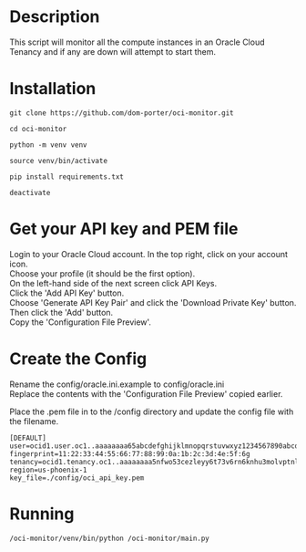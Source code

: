 # Description
This script will monitor all the compute instances in an Oracle Cloud Tenancy and if any are down will attempt to start them.

# Installation
```
git clone https://github.com/dom-porter/oci-monitor.git

cd oci-monitor

python -m venv venv

source venv/bin/activate

pip install requirements.txt

deactivate
```



# Get your API key and PEM file

Login to your Oracle Cloud account. In the top right, click on your account icon. </br>
Choose your profile (it should be the first option). </br>
On the left-hand side of the next screen click API Keys.</br>
Click the 'Add API Key' button.</br>
Choose 'Generate API Key Pair' and click the 'Download Private Key' button. Then click the 'Add' button.</br>
Copy the 'Configuration File Preview'. </br>

# Create the Config
Rename the config/oracle.ini.example to config/oracle.ini</br>
Replace the contents with the 'Configuration File Preview' copied earlier.</br>

Place the .pem file in to the /config directory and update the config file with the filename.

```
[DEFAULT]
user=ocid1.user.oc1..aaaaaaaa65abcdefghijklmnopqrstuvwxyz1234567890abcdefghijklmn
fingerprint=11:22:33:44:55:66:77:88:99:0a:1b:2c:3d:4e:5f:6g
tenancy=ocid1.tenancy.oc1..aaaaaaaa5nfwo53cezleyy6t73v6rn6knhu3molvptnl3kcq34l5ztenancy
region=us-phoenix-1
key_file=./config/oci_api_key.pem

```

# Running
```
/oci-monitor/venv/bin/python /oci-monitor/main.py
```

